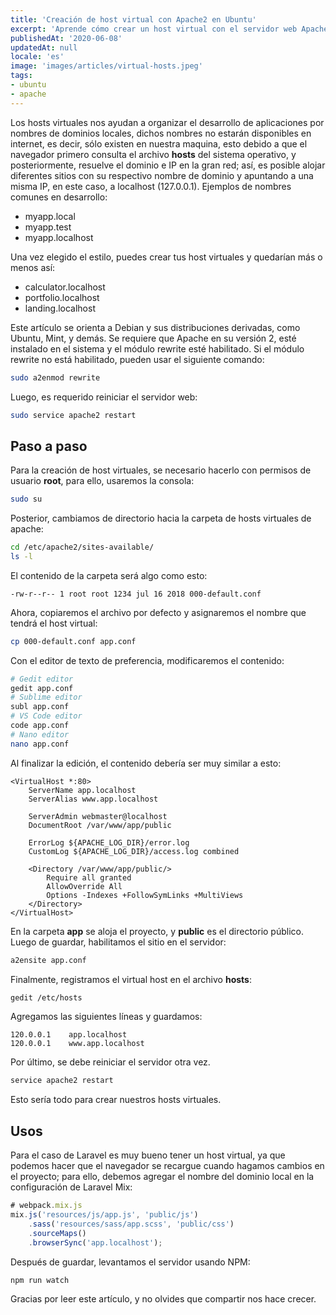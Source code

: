 ```yaml
---
title: 'Creación de host virtual con Apache2 en Ubuntu'
excerpt: 'Aprende cómo crear un host virtual con el servidor web Apache2 en Ubuntu, y organiza tus proyectos de desarrollo de aplicaciones.'
publishedAt: '2020-06-08'
updatedAt: null
locale: 'es'
image: 'images/articles/virtual-hosts.jpeg'
tags:
- ubuntu
- apache
---
```


Los hosts virtuales nos ayudan a organizar el desarrollo de aplicaciones por nombres de dominios locales, dichos nombres no estarán disponibles en internet, es decir, sólo existen en nuestra maquina, esto debido a que el navegador primero consulta el archivo **hosts** del sistema operativo, y posteriormente, resuelve el dominio e IP en la gran red; así, es posible alojar diferentes sitios con su respectivo nombre de dominio y apuntando a una misma IP, en este caso, a localhost (127.0.0.1). Ejemplos de nombres comunes en desarrollo:

* myapp.local
* myapp.test
* myapp.localhost

Una vez elegido el estilo, puedes crear tus host virtuales y quedarían más o menos así:

* calculator.localhost
* portfolio.localhost
* landing.localhost

Este artículo se orienta a Debian y sus distribuciones derivadas, como Ubuntu, Mint, y demás. Se requiere que Apache en su versión 2, esté instalado en el sistema y el módulo rewrite esté habilitado. Si el módulo rewrite no está habilitado, pueden usar el siguiente comando:

```bash
sudo a2enmod rewrite
```
Luego, es requerido reiniciar el servidor web:

```bash
sudo service apache2 restart
```

## Paso a paso

Para la creación de host virtuales, se necesario hacerlo con permisos de usuario **root**, para ello, usaremos la consola:

```bash
sudo su
```

Posterior, cambiamos de directorio hacia la carpeta de hosts virtuales de apache:

```bash
cd /etc/apache2/sites-available/
ls -l
```

El contenido de la carpeta será algo como esto:

```
-rw-r--r-- 1 root root 1234 jul 16 2018 000-default.conf
```

Ahora, copiaremos el archivo por defecto y asignaremos el nombre que tendrá el host virtual:

```bash
cp 000-default.conf app.conf
```

Con el editor de texto de preferencia, modificaremos el contenido:

```bash
# Gedit editor
gedit app.conf
# Sublime editor
subl app.conf
# VS Code editor
code app.conf
# Nano editor
nano app.conf﻿﻿
```

<article-ad></article-ad>

Al finalizar la edición, el contenido debería ser muy similar a esto:

```
<VirtualHost *:80>
    ServerName app.localhost
    ServerAlias www.app.localhost

    ServerAdmin webmaster@localhost
    DocumentRoot /var/www/app/public

    ErrorLog ${APACHE_LOG_DIR}/error.log
    CustomLog ${APACHE_LOG_DIR}/access.log combined

    <Directory /var/www/app/public/>
        Require all granted
        AllowOverride All
        Options -Indexes +FollowSymLinks +MultiViews
    </Directory>
</VirtualHost>
```

En la carpeta **app** se aloja el proyecto, y **public** es el directorio público. Luego de guardar, habilitamos el sitio en el servidor:

```bash
a2ensite app.conf
```

Finalmente, registramos el virtual host en el archivo **hosts**:

```bash
gedit /etc/hosts
```

Agregamos las siguientes líneas y guardamos:

```
120.0.0.1    app.localhost
120.0.0.1    www.app.localhost
```

Por último, se debe reiniciar el servidor otra vez.

```bash
service apache2 restart
```

Esto sería todo para crear nuestros hosts virtuales.

## Usos

Para el caso de Laravel es muy bueno tener un host virtual, ya que podemos hacer que el navegador se recargue cuando hagamos cambios en el proyecto; para ello, debemos agregar el nombre del dominio local en la configuración de Laravel Mix:

```js
# webpack.mix.js
mix.js('resources/js/app.js', 'public/js')
    .sass('resources/sass/app.scss', 'public/css')
    .sourceMaps()
    .browserSync('app.localhost');
```

Después de guardar, levantamos el servidor usando NPM:

```bash
npm run watch
```

Gracias por leer este artículo, y no olvides que compartir nos hace crecer.